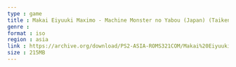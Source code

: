 ```yaml
---
type : game
title : Makai Eiyuuki Maximo - Machine Monster no Yabou (Japan) (Taikenban)
genre : 
format : iso
region : asia
link : https://archive.org/download/PS2-ASIA-ROMS321COM/Makai%20Eiyuuki%20Maximo%20-%20Machine%20Monster%20no%20Yabou%20%28Japan%29%20%28Taikenban%29.7z
size : 215MB
---
```

